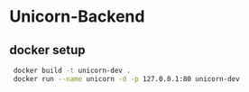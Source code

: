 # Unicorn-Backend

## docker setup

```sh
 docker build -t unicorn-dev .
 docker run --name unicorn -d -p 127.0.0.1:80 unicorn-dev
```
